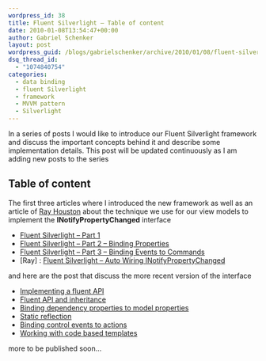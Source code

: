 ```yaml
---
wordpress_id: 38
title: Fluent Silverlight – Table of content
date: 2010-01-08T13:54:47+00:00
author: Gabriel Schenker
layout: post
wordpress_guid: /blogs/gabrielschenker/archive/2010/01/08/fluent-silverlight-table-of-content.aspx
dsq_thread_id:
  - "1074840754"
categories:
  - data binding
  - fluent Silverlight
  - framework
  - MVVM pattern
  - Silverlight
---
```

In a series of posts I would like to introduce our Fluent Silverlight framework and discuss the important concepts behind it and describe some implementation details. This post will be updated continuously as I am adding new posts to the series

## Table of content

The first three articles where I introduced the new framework as well as an article of [Ray Houston](http://www.lostechies.com/blogs/rhouston/default.aspx) about the technique we use for our view models to implement the **INotifyPropertyChanged** interface

  * [Fluent Silverlight – Part 1](http://www.lostechies.com/blogs/gabrielschenker/archive/2009/06/01/fluent-silverlight-part-1.aspx) 
  * [Fluent Silverlight – Part 2 – Binding Properties](http://www.lostechies.com/blogs/gabrielschenker/archive/2009/06/02/fluent-silverlight-part-2-binding-properties.aspx) 
  * [Fluent Silverlight – Part 3 – Binding Events to Commands](http://www.lostechies.com/blogs/gabrielschenker/archive/2009/06/09/fluent-silverlight-part-3-binding-events-to-commands.aspx) 
  * [Ray] : [Fluent Silverlight &#8211; Auto Wiring INotifyPropertyChanged](http://www.lostechies.com/blogs/rhouston/archive/2009/06/02/fluent-silverlight-auto-wiring-inotifypropertychanged.aspx) 

and here are the post that discuss the more recent version of the interface

  * [Implementing a fluent API](http://www.lostechies.com/blogs/gabrielschenker/archive/2010/01/02/fluent-silverlight-implementing-a-fluent-api.aspx) 
  * [Fluent API and inheritance](http://www.lostechies.com/blogs/gabrielschenker/archive/2010/01/03/fluent-silverlight-fluent-api-and-inheritance.aspx) 
  * [Binding dependency properties to model properties](http://www.lostechies.com/blogs/gabrielschenker/archive/2010/01/07/fluent-silverlight-binding-dependency-properties-to-model-properties.aspx) 
  * [Static reflection](http://www.lostechies.com/blogs/gabrielschenker/archive/2010/01/08/fluent-silverlight-static-reflection.aspx) 
  * [Binding control events to actions](http://www.lostechies.com/blogs/gabrielschenker/archive/2010/01/27/fluent-silverlight-binding-control-events-to-actions.aspx)
  * [Working with code based templates](http://www.lostechies.com/blogs/gabrielschenker/archive/2010/05/27/working-with-code-based-templates-in-silverlight.aspx)

more to be published soon…